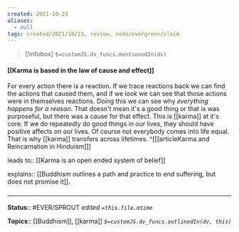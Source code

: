 ```yaml
---
created: 2021-10-23
aliases:
  - null
tags: created/2021/10/23, review, node/evergreen/claim
---
```

> [!infobox]
`$=customJS.dv_funcs.mentionedIn(dv)`

#### [[Karma is based in the law of cause and effect]] 

For every action there is a reaction.
If we trace reactions back we can find the actions that caused them, and if we look we can see that those actions were in themselves reactions.
Doing this we can see why *everything happens for a reason*.
That doesn't mean it's a good thing or that is was purposeful, but there was a cause for that effect.
This is [[karma]] at it's core.
If we do repeatedly do good things in our lives, they should have positive affects on our lives.
Of course not everybody comes into life equal. 
That is why [[karma]] transfers across lifetimes.
^[[[articleKarma and Reincarnation in Hinduism]]]

leads to:: [[Karma is an open ended system of belief]]

explains:: [[Buddhism outlines a path and practice to end suffering, but does not promise it]].

### <hr class="footnote"/>

**Status**:: #EVER/SPROUT 
*edited `=this.file.mtime`*

**Topics**:: [[Buddhism]], [[karma]]
*`$=customJS.dv_funcs.outlinedIn(dv, this)`*

